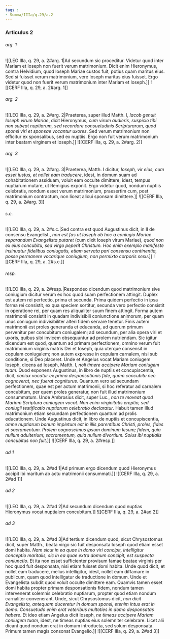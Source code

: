 ```yaml
---
tags : 
- Summa/IIIa/q.29/a.2
---
```


### Articulus 2

###### arg. 1
![[LEO IIIa, q. 29, a. 2#arg. 1|Ad secundum sic proceditur. Videtur quod inter Mariam et Ioseph non fuerit verum matrimonium. Dicit enim Hieronymus, contra Helvidium, quod Ioseph Mariae custos fuit, potius quam maritus eius. Sed si fuisset verum matrimonium, vere Ioseph maritus eius fuisset. Ergo videtur quod non fuerit verum matrimonium inter Mariam et Ioseph.]]
![[CERF IIIa, q. 29, a. 2#arg. 1]]

###### arg. 2
![[LEO IIIa, q. 29, a. 2#arg. 2|Praeterea, super illud Matth. I, *Iacob genuit Ioseph virum Mariae*, dicit Hieronymus, *cum virum audieris, suspicio tibi non subeat nuptiarum, sed recordare consuetudinis Scripturarum, quod sponsi viri et sponsae vocantur uxores*. Sed verum matrimonium non efficitur ex sponsalibus, sed ex nuptiis. Ergo non fuit verum matrimonium inter beatam virginem et Ioseph.]]
![[CERF IIIa, q. 29, a. 2#arg. 2]]

###### arg. 3
![[LEO IIIa, q. 29, a. 2#arg. 3|Praeterea, Matth. I dicitur, *Ioseph, vir eius, cum esset iustus, et nollet eam traducere*, idest, in domum suam ad cohabitationem assiduam, voluit eam occulte dimittere, idest, tempus nuptiarum mutare, ut Remigius exponit. Ergo videtur quod, nondum nuptiis celebratis, nondum esset verum matrimonium, praesertim cum, post matrimonium contractum, non liceat alicui sponsam dimittere.]]
![[CERF IIIa, q. 29, a. 2#arg. 3]]

###### s.c.
![[LEO IIIa, q. 29, a. 2#s.c.|Sed contra est quod Augustinus dicit, in II de consensu Evangelist., *non est fas ut Ioseph ob hoc a coniugio Mariae separandum Evangelista putaret* (cum dixit Ioseph virum Mariae), *quod non ex eius concubitu, sed virgo peperit Christum. Hoc enim exemplo manifeste insinuatur fidelibus coniugatis, etiam servata pari consensu continentia, posse permanere vocarique coniugium, non permixto corporis sexu*.]]
![[CERF IIIa, q. 29, a. 2#s.c.]]

###### resp.
![[LEO IIIa, q. 29, a. 2#resp.|Respondeo dicendum quod matrimonium sive coniugium dicitur verum ex hoc quod suam perfectionem attingit. Duplex est autem rei perfectio, prima et secunda. Prima quidem perfectio in ipsa forma rei consistit, ex qua speciem sortitur, secunda vero perfectio consistit in operatione rei, per quam res aliqualiter suum finem attingit. Forma autem matrimonii consistit in quadam indivisibili coniunctione animorum, per quam unus coniugum indivisibiliter alteri fidem servare tenetur. Finis autem matrimonii est proles generanda et educanda, ad quorum primum pervenitur per concubitum coniugalem; ad secundum, per alia opera viri et uxoris, quibus sibi invicem obsequuntur ad prolem nutriendam. Sic igitur dicendum est quod, quantum ad primam perfectionem, omnino verum fuit matrimonium virginis matris Dei et Ioseph, quia uterque consensit in copulam coniugalem; non autem expresse in copulam carnalem, nisi sub conditione, si Deo placeret. Unde et Angelus vocat Mariam coniugem Ioseph, dicens ad Ioseph, Matth. I, *noli timere accipere Mariam coniugem tuam*. Quod exponens Augustinus, in libro de nuptiis et concupiscentia, dicit, *coniux vocatur ex prima desponsationis fide, quam concubitu nec cognoverat, nec fuerat cogniturus*. Quantum vero ad secundam perfectionem, quae est per actum matrimonii, si hoc referatur ad carnalem concubitum, per quem proles generatur, non fuit illud matrimonium consummatum. Unde Ambrosius dicit, super Luc., *non te moveat quod Mariam Scriptura coniugem vocat. Non enim virginitatis ereptio, sed coniugii testificatio nuptiarum celebratio declaratur*. Habuit tamen illud matrimonium etiam secundam perfectionem quantum ad prolis educationem. Unde Augustinus dicit, in libro de nuptiis et concupiscentia, *omne nuptiarum bonum impletum est in illis parentibus Christi, proles, fides et sacramentum. Prolem cognoscimus ipsum dominum Iesum; fidem, quia nullum adulterium; sacramentum, quia nullum divortium. Solus ibi nuptialis concubitus non fuit*.]]
![[CERF IIIa, q. 29, a. 2#resp.]]

###### ad 1
![[LEO IIIa, q. 29, a. 2#ad 1|Ad primum ergo dicendum quod Hieronymus accipit ibi maritum ab actu matrimonii consummati.]]
![[CERF IIIa, q. 29, a. 2#ad 1]]

###### ad 2
![[LEO IIIa, q. 29, a. 2#ad 2|Ad secundum dicendum quod nuptias Hieronymus vocat nuptialem concubitum.]]
![[CERF IIIa, q. 29, a. 2#ad 2]]

###### ad 3
![[LEO IIIa, q. 29, a. 2#ad 3|Ad tertium dicendum quod, sicut Chrysostomus dicit, super Matth., beata virgo sic fuit desponsata Ioseph quod etiam esset domi habita. *Nam sicut in ea quae in domo viri concipit, intelligitur conceptio maritalis, sic in ea quae extra domum concipit, est suspecta coniunctio*. Et ita non esset sufficienter provisum famae beatae virginis per hoc quod fuit desponsata, nisi etiam fuisset domi habita. Unde quod dicit, et nollet eam traducere, melius intelligitur, idest, nollet eam diffamare in publicum, quam quod intelligatur de traductione in domum. Unde et Evangelista subdit quod voluit occulte dimittere eam. Quamvis tamen esset domi habita propter primam desponsationis fidem, nondum tamen intervenerat solemnis celebratio nuptiarum, propter quod etiam nondum carnaliter convenerant. Unde, sicut Chrysostomus dicit, *non dicit Evangelista, antequam duceretur in domum sponsi, etenim intus erat in domo. Consuetudo enim erat veteribus multoties in domo desponsatas habere*. Et ideo etiam Angelus dicit Ioseph, *ne timeas accipere Mariam coniugem tuam*, idest, ne timeas nuptias eius solemniter celebrare. Licet alii dicant quod nondum erat in domum introducta, sed solum desponsata. Primum tamen magis consonat Evangelio.]]
![[CERF IIIa, q. 29, a. 2#ad 3]]

